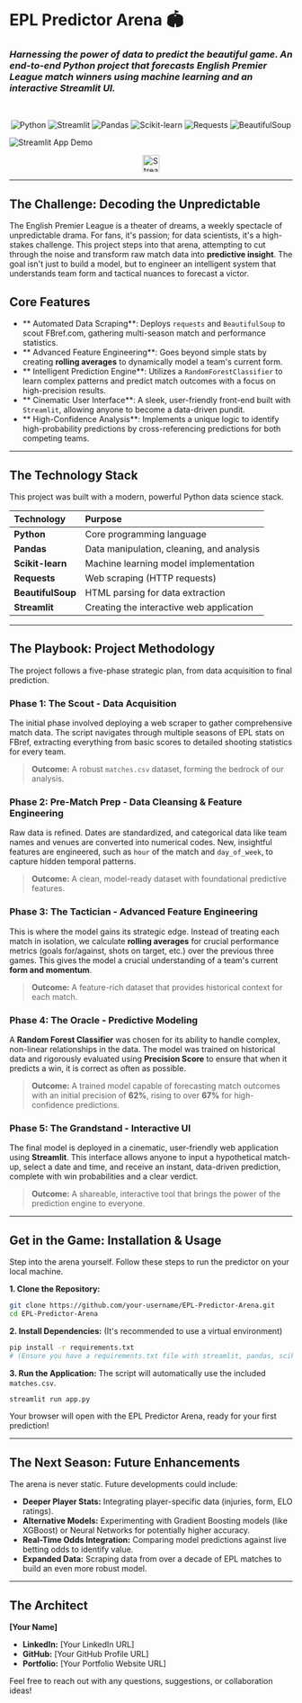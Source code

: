 # EPL Predictor Arena 🏟️

### *Harnessing the power of data to predict the beautiful game. An end-to-end Python project that forecasts English Premier League match winners using machine learning and an interactive Streamlit UI.*

<br>

<p align="center">
  <img src="https://img.shields.io/badge/Python-3.8%2B-blue?style=for-the-badge&logo=python" alt="Python">
  <img src="https://img.shields.io/badge/Streamlit-1.0%2B-red?style=for-the-badge&logo=streamlit" alt="Streamlit">
  <img src="https://img.shields.io/badge/Pandas-2.0%2B-purple?style=for-the-badge&logo=pandas" alt="Pandas">
  <img src="https://img.shields.io/badge/Scikit--learn-1.0%2B-orange?style=for-the-badge&logo=scikit-learn" alt="Scikit-learn">
  <img src="https://img.shields.io/badge/Requests-2.0%2B-green?style=for-the-badge&logo=requests" alt="Requests">
  <img src="https://img.shields.io/badge/BeautifulSoup-4.0%2B-brightgreen?style=for-the-badge&logo=beautifulsoup" alt="BeautifulSoup">
</p>

![Streamlit App Demo](https://i.imgur.com/your-demo-gif-url.gif) 
<!-- **Pro Tip:** Record a short GIF of you using the Streamlit app and upload it. Replace the URL above. A live demo is the best way to impress. -->

<p align="center">
  <a href="your-live-streamlit-app-url" target="_blank">
    <img src="https://static.streamlit.io/badges/streamlit_badge_black_white.svg" alt="Streamlit App" height="30">
  </a>
</p>

---

## The Challenge: Decoding the Unpredictable

The English Premier League is a theater of dreams, a weekly spectacle of unpredictable drama. For fans, it's passion; for data scientists, it's a high-stakes challenge. This project steps into that arena, attempting to cut through the noise and transform raw match data into **predictive insight**. The goal isn't just to build a model, but to engineer an intelligent system that understands team form and tactical nuances to forecast a victor.

## Core Features

-   ** Automated Data Scraping**: Deploys `requests` and `BeautifulSoup` to scout FBref.com, gathering multi-season match and performance statistics.
-   ** Advanced Feature Engineering**: Goes beyond simple stats by creating **rolling averages** to dynamically model a team's current form.
-   ** Intelligent Prediction Engine**: Utilizes a `RandomForestClassifier` to learn complex patterns and predict match outcomes with a focus on high-precision results.
-   ** Cinematic User Interface**: A sleek, user-friendly front-end built with `Streamlit`, allowing anyone to become a data-driven pundit.
-   ** High-Confidence Analysis**: Implements a unique logic to identify high-probability predictions by cross-referencing predictions for both competing teams.

---

## The Technology Stack

This project was built with a modern, powerful Python data science stack.

| Technology      | Purpose                                    |
| :-------------- | :----------------------------------------- |
| **Python**      | Core programming language                  |
| **Pandas**      | Data manipulation, cleaning, and analysis  |
| **Scikit-learn**| Machine learning model implementation      |
| **Requests**    | Web scraping (HTTP requests)               |
| **BeautifulSoup**| HTML parsing for data extraction           |
| **Streamlit**   | Creating the interactive web application   |

---

## The Playbook: Project Methodology

The project follows a five-phase strategic plan, from data acquisition to final prediction.

### Phase 1: The Scout - Data Acquisition
The initial phase involved deploying a web scraper to gather comprehensive match data. The script navigates through multiple seasons of EPL stats on FBref, extracting everything from basic scores to detailed shooting statistics for every team.

> **Outcome:** A robust `matches.csv` dataset, forming the bedrock of our analysis.

### Phase 2: Pre-Match Prep - Data Cleansing & Feature Engineering
Raw data is refined. Dates are standardized, and categorical data like team names and venues are converted into numerical codes. New, insightful features are engineered, such as `hour` of the match and `day_of_week`, to capture hidden temporal patterns.

> **Outcome:** A clean, model-ready dataset with foundational predictive features.

### Phase 3: The Tactician - Advanced Feature Engineering
This is where the model gains its strategic edge. Instead of treating each match in isolation, we calculate **rolling averages** for crucial performance metrics (goals for/against, shots on target, etc.) over the previous three games. This gives the model a crucial understanding of a team's current **form and momentum**.

> **Outcome:** A feature-rich dataset that provides historical context for each match.

### Phase 4: The Oracle - Predictive Modeling
A **Random Forest Classifier** was chosen for its ability to handle complex, non-linear relationships in the data. The model was trained on historical data and rigorously evaluated using **Precision Score** to ensure that when it predicts a win, it is correct as often as possible.

> **Outcome:** A trained model capable of forecasting match outcomes with an initial precision of **62%**, rising to over **67%** for high-confidence predictions.

### Phase 5: The Grandstand - Interactive UI
The final model is deployed in a cinematic, user-friendly web application using **Streamlit**. This interface allows anyone to input a hypothetical match-up, select a date and time, and receive an instant, data-driven prediction, complete with win probabilities and a clear verdict.

> **Outcome:** A shareable, interactive tool that brings the power of the prediction engine to everyone.

---

## Get in the Game: Installation & Usage

Step into the arena yourself. Follow these steps to run the predictor on your local machine.

**1. Clone the Repository:**
```bash
git clone https://github.com/your-username/EPL-Predictor-Arena.git
cd EPL-Predictor-Arena
```

**2. Install Dependencies:**
(It's recommended to use a virtual environment)
```bash
pip install -r requirements.txt
# (Ensure you have a requirements.txt file with streamlit, pandas, scikit-learn, requests, beautifulsoup4)
```

**3. Run the Application:**
The script will automatically use the included `matches.csv`.
```bash
streamlit run app.py
```

Your browser will open with the EPL Predictor Arena, ready for your first prediction!

---

## The Next Season: Future Enhancements

The arena is never static. Future developments could include:

-   **Deeper Player Stats:** Integrating player-specific data (injuries, form, ELO ratings).
-   **Alternative Models:** Experimenting with Gradient Boosting models (like XGBoost) or Neural Networks for potentially higher accuracy.
-   **Real-Time Odds Integration:** Comparing model predictions against live betting odds to identify value.
-   **Expanded Data:** Scraping data from over a decade of EPL matches to build an even more robust model.

---

## The Architect

**[Your Name]**

*   **LinkedIn:** [Your LinkedIn URL]
*   **GitHub:** [Your GitHub Profile URL]
*   **Portfolio:** [Your Portfolio Website URL]

Feel free to reach out with any questions, suggestions, or collaboration ideas!
